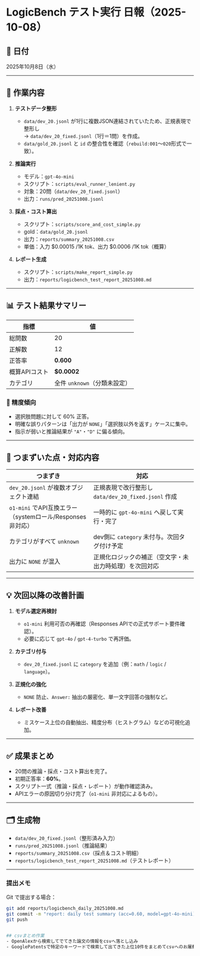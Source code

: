 # LogicBench テスト実行 日報（2025-10-08）

## 📅 日付
2025年10月8日（水）

---

## 🧩 作業内容

1. **テストデータ整形**  
   - `data/dev_20.jsonl` が1行に複数JSON連結されていたため、正規表現で整形し  
     → `data/dev_20_fixed.jsonl`（1行＝1問）を作成。  
   - `data/gold_20.jsonl` と `id` の整合性を確認（`rebuild:001`〜`020`形式で一致）。

2. **推論実行**  
   - モデル：`gpt-4o-mini`  
   - スクリプト：`scripts/eval_runner_lenient.py`  
   - 対象：20問（`data/dev_20_fixed.jsonl`）  
   - 出力：`runs/pred_20251008.jsonl`

3. **採点・コスト算出**  
   - スクリプト：`scripts/score_and_cost_simple.py`  
   - gold：`data/gold_20.jsonl`  
   - 出力：`reports/summary_20251008.csv`  
   - 単価：入力 $0.00015 /1K tok、出力 $0.0006 /1K tok（概算）

4. **レポート生成**  
   - スクリプト：`scripts/make_report_simple.py`  
   - 出力：`reports/logicbench_test_report_20251008.md`

---

## 📊 テスト結果サマリー

| 指標 | 値 |
|---|---|
| 総問数 | 20 |
| 正解数 | 12 |
| 正答率 | **0.600** |
| 概算APIコスト | **$0.0002** |
| カテゴリ | 全件 `unknown`（分類未設定） |

### 🔹 精度傾向
- 選択肢問題に対して 60% 正答。  
- 明確な誤りパターンは「出力が `NONE`」「選択肢以外を返す」ケースに集中。  
- 指示が弱いと推論結果が `"A"`・`"D"` に偏る傾向。

---

## 🧠 つまずいた点・対応内容

| つまずき | 対応 |
|---|---|
| `dev_20.jsonl` が複数オブジェクト連結 | 正規表現で改行整形し `data/dev_20_fixed.jsonl` 作成 |
| `o1-mini` でAPI互換エラー（systemロール/Responses非対応） | 一時的に `gpt-4o-mini` へ戻して実行・完了 |
| カテゴリがすべて `unknown` | dev側に `category` 未付与。次回タグ付け予定 |
| 出力に `NONE` が混入 | 正規化ロジックの補正（空文字・未出力時処理）を次回対応 |

---

## 💡 次回以降の改善計画

1. **モデル選定再検討**  
   - `o1-mini` 利用可否の再確認（Responses APIでの正式サポート要件確認）。  
   - 必要に応じて `gpt-4o` / `gpt-4-turbo` で再評価。

2. **カテゴリ付与**  
   - `dev_20_fixed.jsonl` に `category` を追加（例：`math` / `logic` / `language`）。

3. **正規化の強化**  
   - `NONE` 防止、`Answer:` 抽出の厳密化、単一文字回答の強制など。

4. **レポート改善**  
   - ミスケース上位の自動抽出、精度分布（ヒストグラム）などの可視化追加。

---

## ✅ 成果まとめ

- 20問の推論・採点・コスト算出を完了。  
- 初期正答率：**60%**。  
- スクリプト一式（推論・採点・レポート）が動作確認済み。  
- APIエラーの原因切り分け完了（`o1-mini` 非対応によるもの）。

---

## 🗂 生成物

- `data/dev_20_fixed.jsonl`（整形済み入力）  
- `runs/pred_20251008.jsonl`（推論結果）  
- `reports/summary_20251008.csv`（採点＆コスト明細）  
- `reports/logicbench_test_report_20251008.md`（テストレポート）

---

### 提出メモ
Git で提出する場合：
```bash
git add reports/logicbench_daily_20251008.md
git commit -m "report: daily test summary (acc=0.60, model=gpt-4o-mini)"
git push


## csvまとめ作業
- OpenAlexから検索してでてきた論文の情報をcsvへ落とし込み
- GooglePatentsで特定のキーワードで検索して出てきた上位10件をまとめてcsvへのお屠蘇込み
